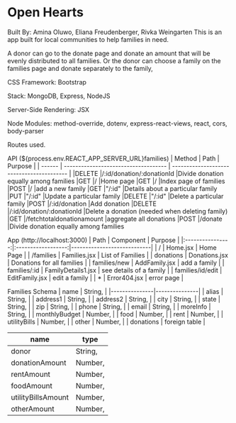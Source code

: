 # Open Hearts

Built By: Amina Oluwo, Eliana Freudenberger, Rivka Weingarten
This is an app built for local communities to help families in need.

A donor can go to the donate page and donate an amount that will be evenly distributed to all families.
Or the donor can choose a family on the families page and donate separately to the family,

CSS Framework: Bootstrap

Stack: MongoDB, Express, NodeJS

Server-Side Rendering: JSX

Node Modules: method-override, dotenv, express-react-views, react, cors, body-parser

Routes used.

API (${process.env.REACT_APP_SERVER_URL}families)
| Method   | Path                                  | Purpose                                   |
| ------   | ------------------------------------  | ----------------------------------------- |
|DELETE    |/:id/donation/:donationId              |Divide donation equally among families
|GET       |/                                      |Home page
|GET       |/                                      |Index page of families
|POST      |/                                      |add a new family
|GET       |"/:id"                                 |Details about a particular family
|PUT       |"/:id"                                 |Update a particular family
|DELETE    |"/:id"                                 |Delete a particular family
|POST      |/:id/donation                          |Add donation
|DELETE    |/:id/donation/:donationId              |Delete a donation (needed when deleting family)
|GET       |/fetchtotaldonationamount              |aggregate all donations
|POST      |/donate                                |Divide donation equally among families

App (http://localhost:3000)
|       Path       |      Component     | Purpose                    |
|:----------------:|:------------------:|----------------------------|
| /                | Home.jsx           | Home Page                  |
| /families        | Families.jsx       | List of Families           |
| donations        | Donations.jsx      | Donations for all families |
| families/new     | AddFamily.jsx      | add a family               |
| families/:id     | FamilyDetails1.jsx | see details of a family    |
| families/id/edit | EditFamily.jsx     | edit a family              |
| *                | Error404.jsx       | error page                 |

Families Schema
| name          | String,       |
|---------------|---------------|
| alias         | String,       |
| address1      | String,       |
| address2      | String,       |
| city          | String,       |
| state         | String,       |
| zip           | String,       |
| phone         | String,       |
| email         | String,       |
| moreInfo      | String,       |
| monthlyBudget | Number,       |
| food          | Number,       |
| rent          | Number,       |
| utilityBills  | Number,       |
| other         | Number,       |
| donations     | foreign table |

name               | type          |
|--------------------|---------------|
| donor              | String,       |
| donationAmount     | Number,       |
| rentAmount         | Number,       |
| foodAmount         | Number,       |
| utilityBillsAmount | Number,       |
| otherAmount        | Number,       |

